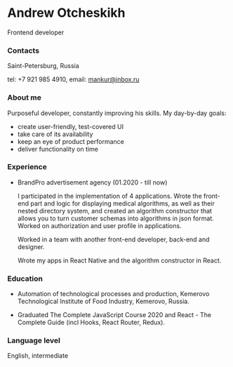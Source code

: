 

# Andrew Otcheskikh
Frontend developer

### Contacts
Saint-Petersburg, Russia

tel: +7 921 985 4910, email: mankur@inbox.ru


### About me

Purposeful developer, constantly improving his skills.
 My day-by-day goals: 
 - create user-friendly, test-covered UI
 - take care of its availability
 - keep an eye of product performance
 - deliver functionality on time
 
### Experience
 
 - BrandPro advertisement agency (01.2020 - till now) 
     
      I participated in the implementation of 4 applications. Wrote the front-end part and logic for displaying medical algorithms, as well as their nested directory system, and created an algorithm constructor that allows you to turn customer schemas into algorithms in json format. Worked on authorization and user profile in applications. 
      
      Worked in a team with another front-end developer, back-end and designer.
      
      Wrote my apps in React Native and the algorithm constructor in React.
 
 
### Education
 
 - Automation of technological processes and production, Kemerovo Technological Institute of Food Industry, Kemerovo, Russia.
 
 
 
 - Graduated The Complete JavaScript Course 2020 and React - The Complete Guide (incl Hooks, React Router, Redux).
 
 
 
### Language level
 
 English, intermediate
 

